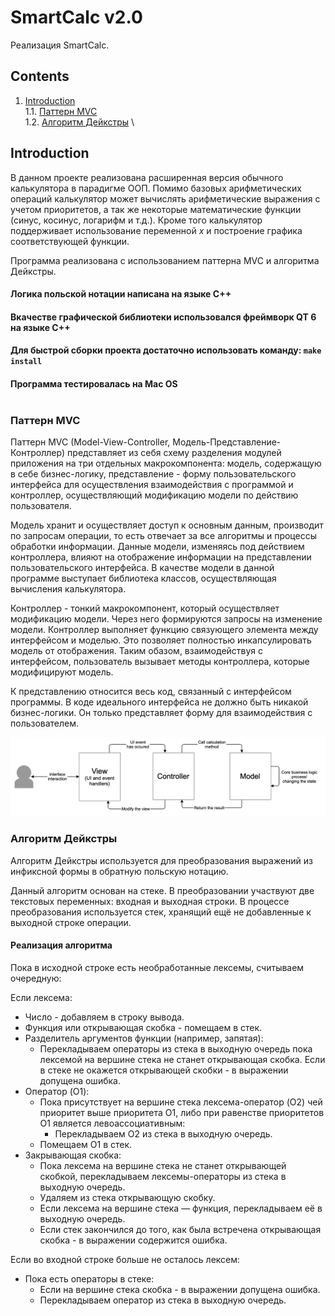 # SmartCalc v2.0

Реализация SmartCalc.

## Contents
1. [Introduction](#introduction) \
   1.1. [Паттерн MVC](#паттерн-mvc) \
   1.2. [Алгоритм Дейкстры](#алгоритм-дейкстры) \

## Introduction

В данном проекте реализована расширенная версия обычного калькулятора в парадигме ООП. Помимо базовых арифметических операций калькулятор может вычислять арифметические выражения с учетом приоритетов, а так же некоторые математические функции (синус, косинус, логарифм и т.д.). Кроме того калькулятор поддерживает использование переменной *x* и построение графика соответствующей функции. 

Программа реализована с использованием паттерна MVC и алгоритма Дейкстры.

#### Логика польской нотации написана на языке С++
#### Вкачестве графической библиотеки использовался фреймворк QT 6 на языке С++
#### Для быстрой сборки проекта достаточно использовать команду: `make install`
#### Программа тестировалась на Mac OS<br/><br/>

### Паттерн MVC

Паттерн MVC (Model-View-Controller, Модель-Представление-Контроллер) представляет из себя схему разделения модулей приложения на три отдельных макрокомпонента: модель, содержащую в себе бизнес-логику, представление - форму пользовательского интерфейса для осуществления взаимодействия с программой и контроллер, осуществляющий модификацию модели по действию пользователя.

Модель хранит и осуществляет доступ к основным данным, производит по запросам операции, то есть отвечает за все алгоритмы и процессы обработки информации. Данные модели, изменяясь под действием контроллера, влияют на отображение информации на представлении пользовательского интерфейса. В качестве модели в данной программе выступает библиотека классов, осуществляющая вычисления калькулятора. 

Контроллер - тонкий макрокомпонент, который осуществляет модификацию модели. Через него формируются запросы на изменение модели. Контроллер выполняет функцию связующего элемента между интерфейсом и моделью. Это позволяет полностью инкапсулировать модель от отображения. Таким обазом, взаимодействуя с интерфейсом, пользователь вызывает методы контроллера, которые модифицируют модель.

К представлению относится весь код, связанный с интерфейсом программы. В коде идеального интерфейса не должно быть никакой бизнес-логики. Он только представляет форму для взаимодействия с пользователем.

![](misc/images/MVC-Process.png)


### Алгоритм Дейкстры

Алгоритм Дейкстры используется для преобразования выражений из инфиксной формы в обратную польскую нотацию. 

Данный алгоритм основан на стеке. В преобразовании участвуют две текстовых переменных: входная и выходная строки. В процессе преобразования используется стек, хранящий ещё не добавленные к выходной строке операции.

#### Реализация алгоритма

Пока в исходной строке есть необработанные лексемы, считываем очередную:

Если лексема:
- Число - добавляем в строку вывода.
- Функция или открывающая скобка - помещаем в стек.
- Разделитель аргументов функции (например, запятая):         
    - Перекладываем операторы из стека в выходную очередь пока лексемой на вершине стека не станет открывающая скобка. Если в стеке не окажется открывающей скобки - в выражении допущена ошибка.
- Оператор (O1):
    - Пока присутствует на вершине стека лексема-оператор (O2) чей приоритет выше приоритета O1, либо при равенстве приоритетов O1 является левоассоциативным:
        - Перекладываем O2 из стека в выходную очередь.
    - Помещаем O1 в стек.
- Закрывающая скобка:
    - Пока лексема на вершине стека не станет открывающей скобкой, перекладываем лексемы-операторы из стека в выходную очередь.
    - Удаляем из стека открывающую скобку.
    - Если лексема на вершине стека — функция, перекладываем её в выходную очередь.
    - Если стек закончился до того, как была встречена открывающая скобка - в выражении содержится ошибка.

Если во входной строке больше не осталось лексем:
- Пока есть операторы в стеке:
    - Если на вершине стека скобка - в выражении допущена ошибка.
    - Перекладываем оператор из стека в выходную очередь.
